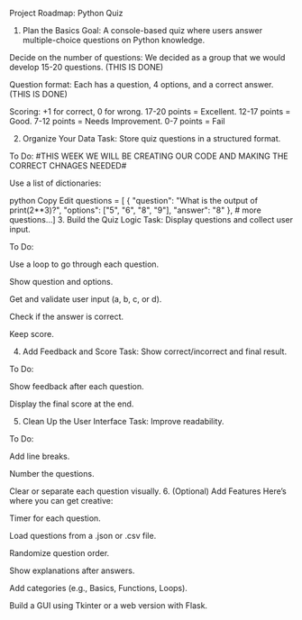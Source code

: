 Project Roadmap: Python Quiz
1. Plan the Basics
Goal: A console-based quiz where users answer multiple-choice questions on Python knowledge.

Decide on the number of questions: We decided as a group that we would develop 15-20 questions. (THIS IS DONE)

Question format: Each has a question, 4 options, and a correct answer. (THIS IS DONE)

Scoring: +1 for correct, 0 for wrong. 17-20 points = Excellent. 12-17 points = Good. 7-12 points = Needs Improvement. 0-7 points = Fail

2. Organize Your Data
Task: Store quiz questions in a structured format.

To Do: #THIS WEEK WE WILL BE CREATING OUR CODE AND MAKING THE CORRECT CHNAGES NEEDED#

Use a list of dictionaries:

python
Copy
Edit
questions = [
    {
        "question": "What is the output of print(2**3)?",
        "options": ["5", "6", "8", "9"],
        "answer": "8" },
    # more questions...]
 3. Build the Quiz Logic
Task: Display questions and collect user input.

To Do:

Use a loop to go through each question.

Show question and options.

Get and validate user input (a, b, c, or d).

Check if the answer is correct.

Keep score.

 4. Add Feedback and Score
Task: Show correct/incorrect and final result.

To Do:

Show feedback after each question.

Display the final score at the end.

 5. Clean Up the User Interface
Task: Improve readability.

To Do:

Add line breaks.

Number the questions.

Clear or separate each question visually.
 6. (Optional) Add Features
Here’s where you can get creative:

Timer for each question.

Load questions from a .json or .csv file.

Randomize question order.

Show explanations after answers.

Add categories (e.g., Basics, Functions, Loops).

Build a GUI using Tkinter or a web version with Flask.


